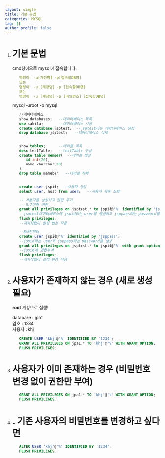 ```yaml
---
layout: single
title: 기본 문법
categories: MYSQL
tag: []
author_profile: false
---
```

 
1. # 기본 문법	  

   cmd창에으로 mysql에 접속합니다.   
   ```yml
      명령어  -u[계정명] -p[접속할DB명]
      또는
      명령어  -u [계정명] -p [접속할DB명]
      또는
      명령어  -u [계정명] -p [비밀번호] [접속할DB명]
   ```
   mysql -uroot -p mysql   

   ```sql
      //데이터베이스
      show databases;   --데이터베이스 목록
      use sakila;       --데이터베이스 사용
      create database jsptest;  --jsptest라는 데이터베이스 생성
      drop database jsptest;   --데이터베이스 삭제


      show tables;      --테이블 목록
      desc testTable;   --testTable 구성
      create table member(  --테이블 생성
         id int(20),
         name vharchar(30)
      )
      drop table memeber   --테이블 삭제


      create user jspid;  --사용자 생성
      select user, host from user;   --사용자 목록 조회

      -- 사용자를 생성하고 권한 주기
      -- 5.7이하 버전 
      grant all privileges on jsptest.* to jspid@'%' identified by 'jsppass' with grant option;
      --jsptest데이터베이스에 jspid라는 user를 생성하고 jsppass라는 password를 설정하고 권한을 부여
      flush privileges;
      --재시작없이 설정 변경 적용

      --8버전부터
      create user jspid@'%' identified by 'jsppass';
      --jspid라는 user와 jsppass라는 password를 생성
      grant all privileges on jsptest.* to jspid@'%' with grant option;
      --jspid에 권한부여
      flush privileges;
      --재시작없이 설정 변경 적용
   ```   

1. #  사용자가 존재하지 않는 경우 (새로 생성 필요)

   __root__ 계정으로 실행!

   database : jpa1    
   암호 : 1234   
   사용자 : khj   

   ```sql
      CREATE USER 'khj'@'%' IDENTIFIED BY '1234';
      GRANT ALL PRIVILEGES ON jpa1.* TO 'khj'@'%' WITH GRANT OPTION;
      FLUSH PRIVILEGES;
   ```   

1. # 사용자가 이미 존재하는 경우 (비밀번호 변경 없이 권한만 부여)
   ```sql
      GRANT ALL PRIVILEGES ON jpa1.* TO 'khj'@'%' WITH GRANT OPTION;
      FLUSH PRIVILEGES;
   ```

1. # . 기존 사용자의 비밀번호를 변경하고 싶다면
   ```sql
      ALTER USER 'khj'@'%' IDENTIFIED BY '1234';
      FLUSH PRIVILEGES;
   ```
